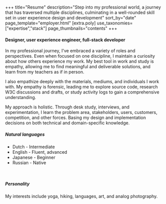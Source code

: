 +++
title="Resume"
description="Step into my professional world, a journey that has traversed multiple disciplines, culminating in a well-rounded skill set in user experience design and development"
sort_by="date"
page_template="employer.html"
[extra.poly]
use_taxonomies=["expertise","stack"]
page_thumbnails="contents"
+++


#### Designer, user experience engineer, full-stack developer

In my professional journey, I've embraced a variety of roles and perspectives. Even when focused on one discipline, I maintain a curiosity about how others experience my work. My best tool in work and study is empathy, allowing me to find meaningful and deliverable solutions, and learn from my teachers as if in person.

I also empathize deeply with the materials, mediums, and individuals I work with. My empathy is forensic, leading me to explore source code, research W3C discussions and drafts, or study activity logs to gain a comprehensive understanding.

My approach is holistic. Through desk study, interviews, and experimentation, I learn the problem area, stakeholders, users, customers, competition, and other forces. Basing my design and implementation decisions on both technical and domain-specific knowledge.

##### Natural languages

- Dutch - Intermediate
- English - Fluent, advanced
- Japanese - Beginner
- Russian - Native

<br/>

##### Personality

My interests include yoga, hiking, languages, art, and analog photography.

